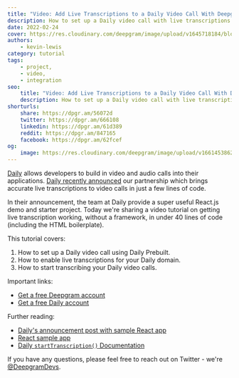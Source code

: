 ```yaml
---
title: "Video: Add Live Transcriptions to a Daily Video Call With Deepgram"
description: How to set up a Daily video call with live transcriptions.
date: 2022-02-24
cover: https://res.cloudinary.com/deepgram/image/upload/v1645718184/blog/2022/02/daily-video-live-transcription/finished.png
authors:
    - kevin-lewis
category: tutorial
tags:
    - project,
    - video,
    - integration
seo:
    title: "Video: Add Live Transcriptions to a Daily Video Call With Deepgram"
    description: How to set up a Daily video call with live transcriptions.
shorturls:
    share: https://dpgr.am/56072d
    twitter: https://dpgr.am/666108
    linkedin: https://dpgr.am/61d389
    reddit: https://dpgr.am/847165
    facebook: https://dpgr.am/62fcef
og:
    image: https://res.cloudinary.com/deepgram/image/upload/v1661453862/blog/daily-video-live-transcription/ograph.png
---
```


[Daily](https://www.daily.co) allows developers to build in video and audio calls into their applications. [Daily recently announced](https://www.daily.co/blog/add-live-transcription-to-a-daily-call-with-our-newest-api/) our partnership which brings accurate live transcriptions to video calls in just a few lines of code.

In their announcement, the team at Daily provide a super useful React.js demo and starter project. Today we're sharing a video tutorial on getting live transcription working, without a framework, in under 40 lines of code (including the HTML boilerplate).

This tutorial covers:

1.  How to set up a Daily video call using Daily Prebuilt.
2.  How to enable live transcriptions for your Daily domain.
3.  How to start transcribing your Daily video calls.

<youtube id="nyDnC5iCU_I"></youtube>

Important links:

*   [Get a free Deepgram account](https://console.deepgram.com/signup)
*   [Get a free Daily account](https://dashboard.daily.co/signup)

Further reading:

*   [Daily's announcement post with sample React app](https://www.daily.co/blog/add-live-transcription-to-a-daily-call-with-our-newest-api/)
*   [React sample app](https://github.com/daily-demos/examples/tree/main/custom/live-transcription)
*   [Daily `startTranscription()` Documentation](https://docs.daily.co/reference/daily-js/instance-methods/start-transcription)

If you have any questions, please feel free to reach out on Twitter - we're [@DeepgramDevs](https://twitter.com/DeepgramDevs).

